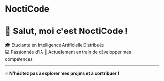 # NoctiCode
# 👋 Salut, moi c'est NoctiCode !

🎓 Étudiante en Intelligence Artificielle Distribuée  
💻 Passionnée d'IA 
🚀 Actuellement en train de développer mes compétences  

---

⭐️ **N’hésitez pas à explorer mes projets et à contribuer !**
